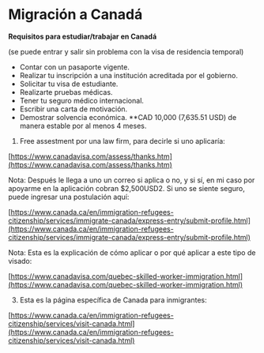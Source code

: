 # Migración a Canadá

**Requisitos para estudiar/trabajar en Canadá**

(se puede entrar y salir sin problema con la visa de residencia temporal)

- Contar con un pasaporte vigente.
- Realizar tu inscripción a una institución acreditada por el gobierno.
- Solicitar tu visa de estudiante.
- Realizarte pruebas médicas.
- Tener tu seguro médico internacional.
- Escribir una carta de motivación.
- Demostrar solvencia económica. **CAD 10,000 (7,635.51 USD) de manera estable por al menos 4 meses.

1. Free assestment por una law firm, para decirle si uno aplicaría:

[https://www.canadavisa.com/assess/thanks.htm](https://www.canadavisa.com/assess/thanks.htm)

Nota: Después le llega a uno un correo si aplica o no, y si sí, en mi caso por apoyarme en la aplicación cobran $2,500USD2. Si uno se siente seguro, puede ingresar una postulación aquí:

[https://www.canada.ca/en/immigration-refugees-citizenship/services/immigrate-canada/express-entry/submit-profile.html](https://www.canada.ca/en/immigration-refugees-citizenship/services/immigrate-canada/express-entry/submit-profile.html)

Nota: Esta es la explicación de cómo aplicar o por qué aplicar a este tipo de visado:

[https://www.canadavisa.com/quebec-skilled-worker-immigration.html](https://www.canadavisa.com/quebec-skilled-worker-immigration.html)

3. Esta es la página específica de Canada para inmigrantes:

[https://www.canada.ca/en/immigration-refugees-citizenship/services/visit-canada.html](https://www.canada.ca/en/immigration-refugees-citizenship/services/visit-canada.html)